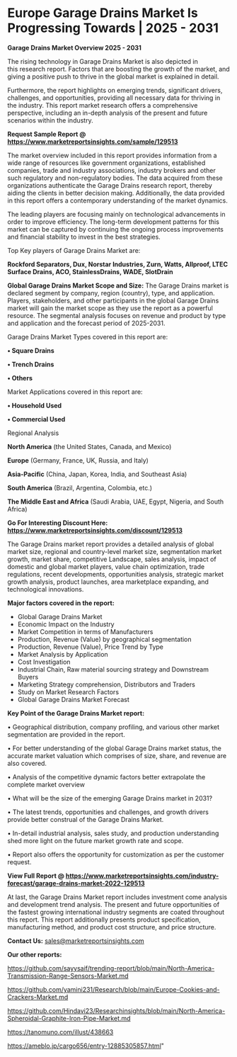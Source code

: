 # Europe Garage Drains Market Is Progressing Towards | 2025 - 2031

<Strong> Garage Drains Market Overview 2025 - 2031</strong>

The rising technology in Garage Drains Market is also depicted in this research report. Factors that are boosting the growth of the market, and giving a positive push to thrive in the global market is explained in detail.

Furthermore, the report highlights on emerging trends, significant drivers, challenges, and opportunities, providing all necessary data for thriving in the industry. This report market research offers a comprehensive perspective, including an in-depth analysis of the present and future scenarios within the industry.

<strong>Request Sample Report @ <a href=https://www.marketreportsinsights.com/sample/129513>https://www.marketreportsinsights.com/sample/129513</a></strong>

The market overview included in this report provides information from a wide range of resources like government organizations, established companies, trade and industry associations, industry brokers and other such regulatory and non-regulatory bodies. The data acquired from these organizations authenticate the Garage Drains research report, thereby aiding the clients in better decision making. Additionally, the data provided in this report offers a contemporary understanding of the market dynamics.

The leading players are focusing mainly on technological advancements in order to improve efficiency. The long-term development patterns for this market can be captured by continuing the ongoing process improvements and financial stability to invest in the best strategies.

Top Key players of Garage Drains Market are:

<strong>Rockford Separators, Dux, Norstar Industries, Zurn, Watts, Allproof, LTEC Surface Drains, ACO, StainlessDrains, WADE, SlotDrain</strong>

<strong><b>Global Garage Drains Market Scope and Size:</b></strong>
The Garage Drains market is declared segment by company, region (country), type, and application. Players, stakeholders, and other participants in the global Garage Drains market will gain the market scope as they use the report as a powerful resource. The segmental analysis focuses on revenue and product by type and application and the forecast period of 2025-2031.

Garage Drains Market Types covered in this report are:

<strong>• Square Drains

• Trench Drains

• Others</strong>

Market Applications covered in this report are:

<strong>• Household Used

• Commercial Used</strong> 

Regional Analysis

<strong>North America</strong> (the United States, Canada, and Mexico)

<strong>Europe</strong> (Germany, France, UK, Russia, and Italy)

<strong>Asia-Pacific</strong> (China, Japan, Korea, India, and Southeast Asia)

<strong>South America</strong> (Brazil, Argentina, Colombia, etc.)

<strong>The Middle East and Africa</strong> (Saudi Arabia, UAE, Egypt, Nigeria, and South Africa)

<strong>Go For Interesting Discount Here: <a href=https://www.marketreportsinsights.com/discount/129513>https://www.marketreportsinsights.com/discount/129513</a></strong>

The Garage Drains market report provides a detailed analysis of global market size, regional and country-level market size, segmentation market growth, market share, competitive Landscape, sales analysis, impact of domestic and global market players, value chain optimization, trade regulations, recent developments, opportunities analysis, strategic market growth analysis, product launches, area marketplace expanding, and technological innovations.

<strong><b>Major factors covered in the report:</b></strong>
<ul>
  <li>Global Garage Drains Market </li>
  <li>Economic Impact on the Industry</li>
  <li>Market Competition in terms of Manufacturers</li>
  <li>Production, Revenue (Value) by geographical segmentation</li>
  <li>Production, Revenue (Value), Price Trend by Type</li>
  <li>Market Analysis by Application</li>
  <li>Cost Investigation</li>
  <li>Industrial Chain, Raw material sourcing strategy and Downstream Buyers</li>
  <li>Marketing Strategy comprehension, Distributors and Traders</li>
  <li>Study on Market Research Factors</li>
  <li>Global Garage Drains Market Forecast</li>
</ul>

<strong><b>Key Point of the Garage Drains Market report:</b></strong>

• Geographical distribution, company profiling, and various other market segmentation are provided in the report.

• For better understanding of the global Garage Drains market status, the accurate market valuation which comprises of size, share, and revenue are also covered.

• Analysis of the competitive dynamic factors better extrapolate the complete market overview

• What will be the size of the emerging Garage Drains market in 2031?

• The latest trends, opportunities and challenges, and growth drivers provide better construal of the Garage Drains Market.

• In-detail industrial analysis, sales study, and production understanding shed more light on the future market growth rate and scope.

• Report also offers the opportunity for customization as per the customer request.

<strong><b>View Full Report @ <a href=https://www.marketreportsinsights.com/industry-forecast/garage-drains-market-2022-129513>https://www.marketreportsinsights.com/industry-forecast/garage-drains-market-2022-129513</a></b></strong>


At last, the Garage Drains Market report includes investment come analysis and development trend analysis. The present and future opportunities of the fastest growing international industry segments are coated throughout this report. This report additionally presents product specification, manufacturing method, and product cost structure, and price structure.

<strong>Contact Us:</strong>
sales@marketreportsinsights.com

<strong>Our other reports:</strong>

<a href=https://github.com/sayysaif/trending-report/blob/main/North-America-Transmission-Range-Sensors-Market.md>https://github.com/sayysaif/trending-report/blob/main/North-America-Transmission-Range-Sensors-Market.md</a>

<a href=https://github.com/yamini231/Research/blob/main/Europe-Cookies-and-Crackers-Market.md>https://github.com/yamini231/Research/blob/main/Europe-Cookies-and-Crackers-Market.md</a>

<a href=https://github.com/Hindavi23/Researchinsights/blob/main/North-America-Spheroidal-Graphite-Iron-Pipe-Market.md>https://github.com/Hindavi23/Researchinsights/blob/main/North-America-Spheroidal-Graphite-Iron-Pipe-Market.md</a>

<a href=https://tanomuno.com/illust/438663>https://tanomuno.com/illust/438663</a>

<a href=https://ameblo.jp/cargo656/entry-12885305857.html>https://ameblo.jp/cargo656/entry-12885305857.html</a>"
